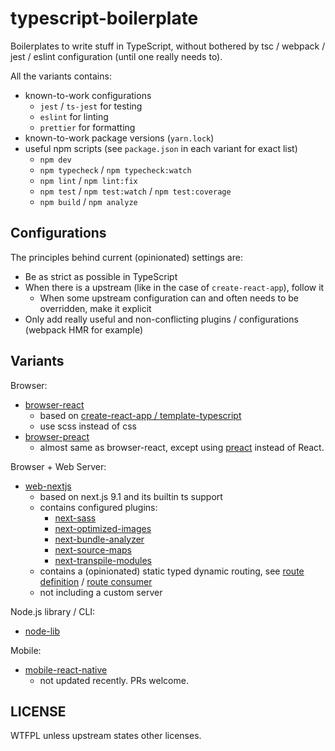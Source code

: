 # typescript-boilerplate

Boilerplates to write stuff in TypeScript, without bothered by tsc / webpack / jest / eslint configuration (until one really needs to).

All the variants contains:

- known-to-work configurations
    - `jest` / `ts-jest` for testing
    - `eslint` for linting
    - `prettier` for formatting
- known-to-work package versions (`yarn.lock`)
- useful npm scripts (see `package.json` in each variant for exact list)
    - `npm dev`
    - `npm typecheck` / `npm typecheck:watch`
    - `npm lint` / `npm lint:fix`
    - `npm test` / `npm test:watch` / `npm test:coverage`
    - `npm build` / `npm analyze`

## Configurations

The principles behind current (opinionated) settings are:

- Be as strict as possible in TypeScript
- When there is a upstream (like in the case of `create-react-app`), follow it
    - When some upstream configuration can and often needs to be overridden, make it explicit
- Only add really useful and non-conflicting plugins / configurations (webpack HMR for example)

## Variants

Browser:

- [browser-react](browser-react/)
    - based on [create-react-app / template-typescript](https://github.com/facebook/create-react-app/tree/master/packages/react-scripts/template-typescript)
    - use scss instead of css
- [browser-preact](browser-preact/)
    - almost same as browser-react, except using [preact](https://github.com/preactjs/preact) instead of React.

Browser + Web Server:

- [web-nextjs](web-nextjs/)
    - based on next.js 9.1 and its builtin ts support
    - contains configured plugins:
        - [next-sass](https://github.com/zeit/next-plugins/tree/master/packages/next-sass)
        - [next-optimized-images](https://www.npmjs.com/package/next-optimized-images)
        - [next-bundle-analyzer](https://github.com/zeit/next-plugins/tree/master/packages/next-bundle-analyzer)
        - [next-source-maps](https://github.com/zeit/next-plugins/tree/master/packages/next-source-maps)
        - [next-transpile-modules](https://github.com/martpie/next-transpile-modules)
    - contains a (opinionated) static typed dynamic routing, see [route definition](web-nextjs/src/typed-routes.ts) / [route consumer](web-nextjs/pages/posts/[postId].tsx)
    - not including a custom server

Node.js library / CLI:

- [node-lib](node-lib/)

Mobile:

- [mobile-react-native](mobile-react-native/)
    - not updated recently. PRs welcome.

## LICENSE

WTFPL unless upstream states other licenses.
